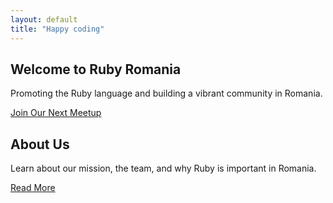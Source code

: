 ```yaml
---
layout: default
title: "Happy coding"
---
```


<section class="hero bg-gray-200 py-12 md:py-16 text-center">
    <h1 class="text-3xl md:text-4xl lg:text-5xl font-bold leading-tight">Welcome to Ruby Romania</h1>
    <p class="text-base md:text-lg lg:text-xl mt-4">Promoting the Ruby language and building a vibrant community in Romania.</p>
    <a href="meetup.html" class="inline-block px-6 md:px-8 py-3 bg-red-700 text-white font-semibold rounded mt-6 md:mt-8">Join Our Next Meetup</a>
</section>

<section class="about bg-white py-8 md:py-12 text-center">
    <h2 class="text-2xl md:text-3xl lg:text-4xl font-bold">About Us</h2>
    <p class="text-base md:text-lg lg:text-xl mt-4">Learn about our mission, the team, and why Ruby is important in Romania.</p>
    <a href="about.html" class="inline-block px-6 md:px-8 py-2 bg-red-700 text-white font-semibold rounded mt-4">Read More</a>
</section>